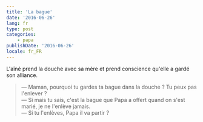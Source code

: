 ```yaml
---
title: 'La bague'
date: '2016-06-26'
lang: fr
type: post
categories:
    - papa
publishDate: '2016-06-26'
locale: fr_FR
---
```


L'aîné prend la douche avec sa mère et prend conscience qu'elle a gardé son alliance.

<!-- more -->

> — Maman, pourquoi tu gardes ta bague dans la douche ? Tu peux pas l'enlever ?  
> — Si mais tu sais, c'est la bague que Papa a offert quand on s'est marié, je ne l'enlève jamais.  
> — Si tu l'enlèves, Papa il va partir ?
